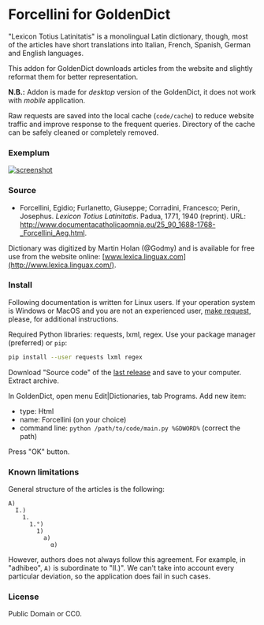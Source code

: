 # Forcellini for GoldenDict

"Lexicon Totius Latinitatis" is a monolingual Latin dictionary, though, most of the articles have short translations into Italian, French, Spanish, German and English languages.

This addon for GoldenDict downloads articles from the website and slightly reformat them for better representation.

**N.B.:** Addon is made for _desktop_ version of the GoldenDict, it does not work with _mobile_ application.

Raw requests are saved into the local cache (`code/cache`) to reduce website traffic and improve response to the frequent queries. Directory of the cache can be safely cleaned or completely removed.


### Exemplum

[![screenshot](https://user-images.githubusercontent.com/13879891/74778171-1649a880-52ac-11ea-9292-44cce3f3642b.png)
](https://user-images.githubusercontent.com/13879891/74778078-e00c2900-52ab-11ea-80c1-f6c48dd42b71.png)


### Source

* Forcellini, Egidio; Furlanetto, Giuseppe; Corradini, Francesco; Perin, Josephus. _Lexicon Totius Latinitatis_. Padua, 1771, 1940 (reprint). URL: <http://www.documentacatholicaomnia.eu/25_90_1688-1768-_Forcellini_Aeg.html>.

Dictionary was digitized by Martin Holan (@Godmy) and is available for free use from the website online: [www.lexica.linguax.com](http://www.lexica.linguax.com/).


### Install

Following documentation is written for Linux users. If your operation system is Windows or MacOS and you are not an experienced user, [make request](../../issues), please, for additional instructions.

Required Python libraries: requests, lxml, regex. Use your package manager (preferred) or `pip`:

```sh
pip install --user requests lxml regex 

```

Download "Source code" of the [last release](../../releases/) and save to your computer. Extract archive.

In GoldenDict, open menu Edit|Dictionaries, tab Programs. Add new item:

- type: Html
- name: Forcellini (on your choice)
- command line: `python /path/to/code/main.py %GDWORD%` (correct the path)

Press "OK" button.


### Known limitations

General structure of the articles is the following:

```
A)
  I.)
    1.
      1.°)
        1)
          a)
            α)
```

However, authors does not always follow this agreement. For example, in "adhibeo", `A)` is subordinate to "II.)". We can't take into account every particular deviation, so the application does fail in such cases.


### License

Public Domain or CC0.

